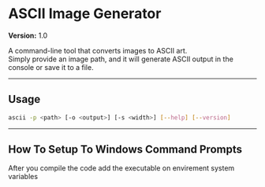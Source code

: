 # ASCII Image Generator

**Version:** 1.0  

A command-line tool that converts images to ASCII art.  
Simply provide an image path, and it will generate ASCII output in the console or save it to a file.

---

## Usage

```bash
ascii -p <path> [-o <output>] [-s <width>] [--help] [--version]
```
---
## How To Setup To Windows Command Prompts

After you compile the code add the executable on envirement system variables

